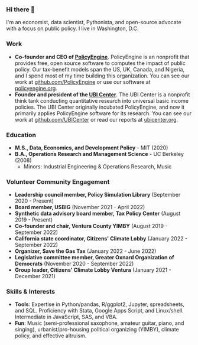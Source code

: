 ### Hi there 👋

I'm an economist, data scientist, Pythonista, and open-source advocate with a focus on public policy. I live in Washington, D.C.

### Work

- **Co-founder and CEO of [PolicyEngine](https://policyengine.org)**. PolicyEngine is an nonprofit that provides free, open source software to computes the impact of public policy. Our tax-benefit models span the US, UK, Canada, and Nigeria, and I spend most of my time building this organization. You can see our work at [github.com/PolicyEngine](https://github.com/PolicyEngine) or use our software at [policyengine.org](https://policyengine.org).
- **Founder and president of the [UBI Center](https://github.com/ubicenter)**. The UBI Center is a nonprofit think tank conducting quantitative research into universal basic income policies. The UBI Center originally incubated PolicyEngine, and now it primarily applies PolicyEngine software for its research. You can see our work at [github.com/UBICenter](https://github.com/UBICenter) or read our reports at [ubicenter.org](https://ubicenter.org).

### Education

- **M.S., Data, Economics, and Development Policy** - MIT (2020)
- **B.A., Operations Research and Management Science** - UC Berkeley (2008)
  - Minors: Industrial Engineering & Operations Research, Music

### Volunteer Community Engagement

- **Leadership council member, Policy Simulation Library** (September 2020 - Present)
- **Board member, USBIG** (November 2021 - April 2022)
- **Synthetic data advisory board member, Tax Policy Center** (August 2019 - Present)
- **Co-founder and chair, Ventura County YIMBY** (August 2019 - September 2022)
- **California state coordinator, Citizens' Climate Lobby** (January 2022 - September 2022)
- **Organizer, Save the Gas Tax** (January 2022 - June 2022)
- **Legislative committee member, Greater Oxnard Organization of Democrats** (November 2020 - September 2022)
- **Group leader, Citizens' Climate Lobby Ventura** (January 2021 - December 2021)

### Skills & Interests

- **Tools**: Expertise in Python/pandas, R/ggplot2, Jupyter, spreadsheets, and SQL. Proficiency with Stata, Google Apps Script, and Linux/shell. Intermediate in JavaScript, SAS, and VBA.
- **Fun**: Music (semi-professional saxophone, amateur guitar, piano, and singing), urbanist/pro-housing political organizing (YIMBY), climate policy, and effective altruism.
